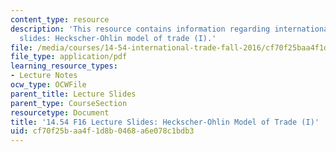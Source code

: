 ```yaml
---
content_type: resource
description: 'This resource contains information regarding international trade lecture
  slides: Heckscher-Ohlin model of trade (I).'
file: /media/courses/14-54-international-trade-fall-2016/cf70f25baa4f1d8b0468a6e078c1bdb3_MIT14_54F16_Lecture_13.pdf
file_type: application/pdf
learning_resource_types:
- Lecture Notes
ocw_type: OCWFile
parent_title: Lecture Slides
parent_type: CourseSection
resourcetype: Document
title: '14.54 F16 Lecture Slides: Heckscher-Ohlin Model of Trade (I)'
uid: cf70f25b-aa4f-1d8b-0468-a6e078c1bdb3
---
```

